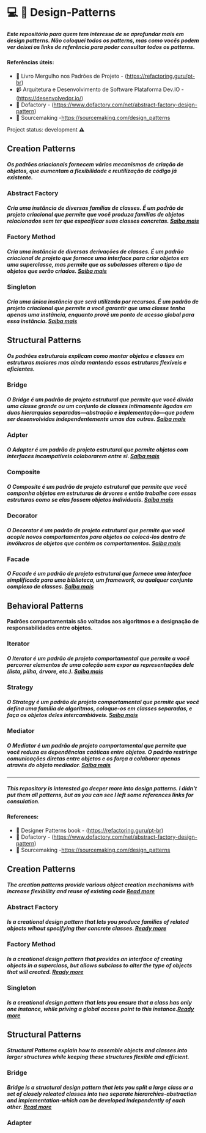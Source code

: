 #  :computer: :blue_book: Design-Patterns

##### Este repositório para quem tem interesse de se aprofundar mais em design patterns. Não coloquei todos os patterns, mas como vocês podem ver deixei os links de referência para poder consultar todos os patterns.

#### Referências úteis: 
 * :orange_book: Livro Mergulho nos Padrões de Projeto - (https://refactoring.guru/pt-br)  
 * :video_camera: Arquitetura e Desenvolvimento de Software Plataforma Dev.IO - (https://desenvolvedor.io/)
 * :bookmark_tabs: Dofactory -  (https://www.dofactory.com/net/abstract-factory-design-pattern)
 * :bookmark_tabs: Sourcemaking -https://sourcemaking.com/design_patterns

 Project status:  development :warning:

## Creation Patterns
##### Os padrões criacionais fornecem vários mecanismos de criação de objetos, que aumentam a flexibilidade e reutilização de código já existente.

### Abstract Factory
##### Cria uma instância de diversas famílias de classes. É um padrão de projeto criacional que permite que você produza famílias de objetos relacionados sem ter que especificar  suas classes concretas. [Saiba mais](https://refactoring.guru/pt-br/design-patterns/abstract-factory)


### Factory Method
##### Cria uma instância de diversas derivações de classes. É um padrão criacional de projeto que fornece uma interface para criar objetos em uma superclasse, mas permite que as subclasses alterem o tipo de objetos que serão criados. [Saiba mais](https://refactoring.guru/pt-br/design-patterns/factory-method)

### Singleton
##### Cria uma única instância que será utilizada por recursos. É um padrão de projeto criacional que permite a você garantir que uma classe tenha apenas uma instância, enquanto provê um ponto de acesso global para essa instância. [Saiba mais](https://refactoring.guru/pt-br/design-patterns/singleton)



## Structural Patterns
##### Os padrões estruturais explicam como montar objetos e classes em estruturas maiores mas ainda mantendo essas estruturas flexíveis e eficientes.

### Bridge
##### O Bridge é um padrão de projeto estrutural que permite que você divida uma classe grande ou um conjunto de classes intimamente ligadas em duas hierarquias separadas—abstração e implementação—que podem ser desenvolvidas independentemente umas das outras. [Saiba mais](https://refactoring.guru/pt-br/design-patterns/bridge)

### Adpter
##### O Adapter é um padrão de projeto estrutural que permite objetos com interfaces incompatíveis colaborarem entre si. [Saiba mais](https://refactoring.guru/pt-br/design-patterns/adapter)

### Composite
##### O Composite é um padrão de projeto estrutural que permite que você componha objetos em estruturas de árvores e então trabalhe com essas estruturas como se elas fossem objetos individuais. [Saiba mais](https://refactoring.guru/pt-br/design-patterns/composite)

### Decorator
##### O Decorator é um padrão de projeto estrutural que permite que você acople novos comportamentos para objetos ao colocá-los dentro de invólucros de objetos que contém os comportamentos. [Saiba mais](https://refactoring.guru/pt-br/design-patterns/decorator)

### Facade
##### O Facade é um padrão de projeto estrutural que fornece uma interface simplificada para uma biblioteca, um framework, ou qualquer conjunto complexo de classes. [Saiba mais](https://refactoring.guru/pt-br/design-patterns/facade)



## Behavioral Patterns
#### Padrões comportamentais são voltados aos algoritmos e a designação de responsabilidades entre objetos.

### Iterator
##### O Iterator é um padrão de projeto comportamental que permite a você percorrer elementos de uma coleção sem expor as representações dele (lista, pilha, árvore, etc.). [Saiba mais](https://refactoring.guru/pt-br/design-patterns/iterator)

### Strategy
##### O Strategy é um padrão de projeto comportamental que permite que você defina uma família de algoritmos, coloque-os em classes separadas, e faça os objetos deles intercambiáveis. [Saiba mais](https://refactoring.guru/pt-br/design-patterns/strategy)

### Mediator
##### O Mediator é um padrão de projeto comportamental que permite que você reduza as dependências caóticas entre objetos. O padrão restringe comunicações diretas entre objetos e os força a colaborar apenas através do objeto mediador. [Saiba mais](https://refactoring.guru/pt-br/design-patterns/mediator)



<hr />

##### This repository is interested go deeper more into design patterns. I didn't put them all patterns, but as you can see I left some references links for consulation.

#### References: 
 * :orange_book:  Designer Patterns book - (https://refactoring.guru/pt-br)  
  * :bookmark_tabs: Dofactory -  (https://www.dofactory.com/net/abstract-factory-design-pattern)
 * :bookmark_tabs: Sourcemaking -https://sourcemaking.com/design_patterns
 
 
## Creation Patterns
##### The creation patterns provide various object creation mechanisms with increase flexibility and reuse of existing code [Read more](https://refactoring.guru/design-patterns/creational-patterns)

### Abstract Factory
##### Is a creational design pattern that lets you produce families of related objects wihout specifying ther concrete classes. [Ready more](https://refactoring.guru/design-patterns/abstract-factory)

### Factory Method
##### Is a creational design pattern that provides an interface of creating objects in a superclass, but allows subclass to alter the type of objects that will created. [Ready more](https://refactoring.guru/design-patterns/factory-method)

### Singleton
##### Is a creational design pattern that lets you ensure that a class has only one instance, while priving a global access point to this instance.[Ready more](https://refactoring.guru/design-patterns/singleton)


## Structural Patterns
##### Structural Patterns explain how to assemble objects and classes into larger structures while keeping these structures flexible and efficient.

### Bridge
##### Bridge is a structural design pattern that lets you split a large class or a set of closely releated classes into two separate hierarchies-abstraction and implementation-which can be developed independently of each other. [Read more](https://refactoring.guru/design-patterns/bridge)

### Adapter 
